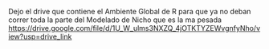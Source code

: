Dejo el drive que contiene el Ambiente Global de R para que ya no deban correr toda la parte del Modelado de Nicho que es la ma pesada
https://drive.google.com/file/d/1U_W_ulms3NXZQ_4jOTKTYZEWvgnfyNho/view?usp=drive_link

